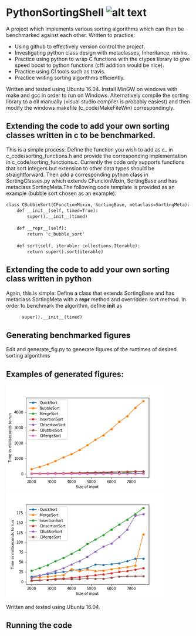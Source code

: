 # PythonSortingShell ![alt text](https://travis-ci.org/DavidLSmyth/PythonSortingShell.svg?branch=master)
A project which implements various sorting algorithms which can then be benchmarked against each other. Written to practice: 

* Using github to effectively version control the project.
* Investigating python class design with metaclasses, Inheritance, mixins.
* Practice using python to wrap C functions with the ctypes library to give speed boost to python functions (cffi addition would be nice).
* Practice using CI tools such as travis.
* Practice writing sorting algorithms efficiently.

Written and tested using Ubuntu 16.04. Install MinGW on windows with make and gcc in order to run on Windows. Alternatively compile the sorting library to a dll manually (visual studio compiler is probably easiest) and then modify the windows makefile (c_code/MakeFileWin) correspondingly.

## Extending the code to add your own sorting classes written in c to be benchmarked. 
This is a simple process: Define the function you wish to add as c_<sorting function name> in c_code/sorting_functions.h and provide the corresponding implementation in c_code/sorting_functions.c. Currently the code only supports functions that sort integers but extension to other data types should be straightforward. Then add a corresponding python class in SortingClasses.py which extends CFuncionMixin, SortingBase and has metaclass SortingMeta.The following code template is provided as an example (bubble sort chosen as an example):
  
```
class CBubbleSort(CFunctionMixin, SortingBase, metaclass=SortingMeta):
    def __init__(self, timed=True):
        super().__init__(timed)

    def __repr__(self):
        return 'c_bubble_sort'

    def sort(self, iterable: collections.Iterable):
        return super().sort(iterable)
```
## Extending the code to add your own sorting class written in python
Again, this is simple: Define a class that extends SortingBase and has metaclass SortingMeta with a __repr__ method and overridden sort method. In order to benchmark the algorithm, define __init__ as 
```def __init__(self, timed = True):
      super().__init__(timed)
```

## Generating benchmarked figures
Edit and generate_fig.py to generate figures of the runtimes of desired sorting algorithms

## Examples of generated figures:
![alt text](https://github.com/DavidLSmyth/PythonSortingShell/blob/master/images/demo.png)
![alt text](https://github.com/DavidLSmyth/PythonSortingShell/blob/master/images/demo1.png)

Written and tested using Ubuntu 16.04.

## Running the code







